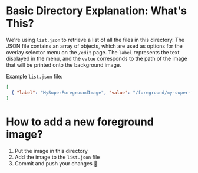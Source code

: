 # Basic Directory Explanation: What's This?
We're using `list.json` to retrieve a list of all the files in this directory. The JSON file contains an array of objects, which are used as options for the overlay selector menu on the `/edit` page. The `label` represents the text displayed in the menu, and the `value` corresponds to the path of the image that will be printed onto the background image.

Example `list.json` file:
```json
[
  { "label": "MySuperForegroundImage", "value": "/foreground/my-super-foreground-image.png" },
]
```

# How to add a new foreground image?
1. Put the image in this directory
2. Add the image to the `list.json` file
3. Commit and push your changes 🎉
